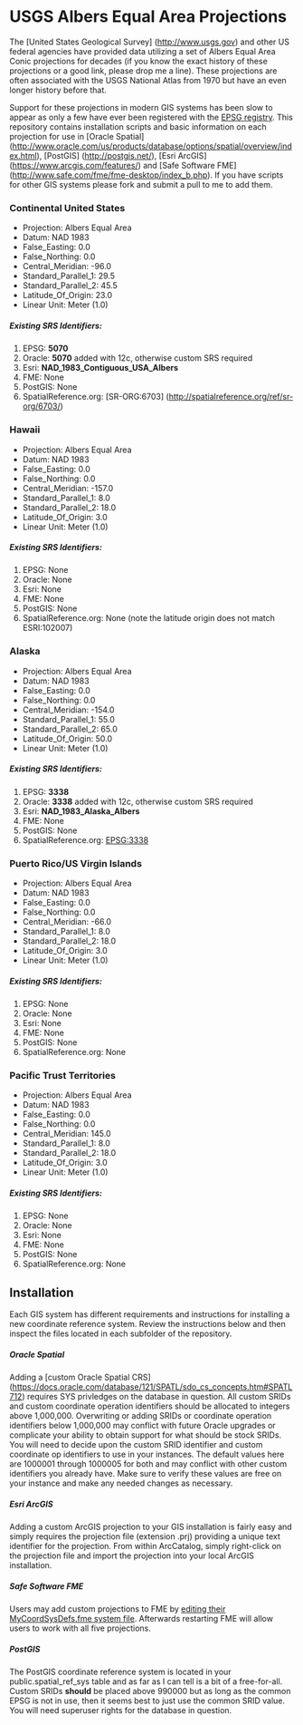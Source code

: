 # USGS Albers Equal Area Projections
The [United States Geological Survey] (http://www.usgs.gov) and other US federal agencies have provided data utilizing a set of Albers Equal Area Conic projections for decades (if you know the exact history of these projections or a good link, please drop me a line).  These projections are often associated with the USGS National Atlas from 1970 but have an even longer history before that.

Support for these projections in modern GIS systems has been slow to appear as only a few have ever been registered with the [EPSG registry](https://www.epsg-registry.org/).  This repository contains installation scripts and basic information on each projection for use in [Oracle Spatial] (http://www.oracle.com/us/products/database/options/spatial/overview/index.html), [PostGIS] (http://postgis.net/), [Esri ArcGIS] (https://www.arcgis.com/features/) and [Safe Software FME] (http://www.safe.com/fme/fme-desktop/index_b.php).  If you have scripts for other GIS systems please fork and submit a pull to me to add them.

### Continental United States
* Projection: Albers Equal Area
* Datum: NAD 1983
* False_Easting: 0.0
* False_Northing: 0.0
* Central_Meridian: -96.0
* Standard_Parallel_1: 29.5
* Standard_Parallel_2: 45.5
* Latitude_Of_Origin: 23.0
* Linear Unit: Meter (1.0)

##### Existing SRS Identifiers:
1. EPSG: **5070**
2. Oracle: **5070** added with 12c, otherwise custom SRS required
3. Esri: **NAD_1983_Contiguous_USA_Albers**
4. FME: None
5. PostGIS: None
6. SpatialReference.org: [SR-ORG:6703] (http://spatialreference.org/ref/sr-org/6703/)

### Hawaii
* Projection: Albers Equal Area
* Datum: NAD 1983
* False_Easting: 0.0
* False_Northing: 0.0
* Central_Meridian: -157.0
* Standard_Parallel_1: 8.0
* Standard_Parallel_2: 18.0
* Latitude_Of_Origin: 3.0
* Linear Unit: Meter (1.0)

##### Existing SRS Identifiers:
1. EPSG: None
2. Oracle: None
3. Esri: None
4. FME: None
5. PostGIS: None
6. SpatialReference.org: None (note the latitude origin does not match ESRI:102007)

### Alaska
* Projection: Albers Equal Area
* Datum: NAD 1983
* False_Easting: 0.0
* False_Northing: 0.0
* Central_Meridian: -154.0
* Standard_Parallel_1: 55.0
* Standard_Parallel_2: 65.0
* Latitude_Of_Origin: 50.0
* Linear Unit: Meter (1.0)

##### Existing SRS Identifiers:
1. EPSG: **3338**
2. Oracle: **3338**  added with 12c, otherwise custom SRS required
3. Esri: **NAD_1983_Alaska_Albers**
4. FME: None
5. PostGIS: None
6. SpatialReference.org: [EPSG:3338](http://spatialreference.org/ref/epsg/3338/)

### Puerto Rico/US Virgin Islands
* Projection: Albers Equal Area
* Datum: NAD 1983
* False_Easting: 0.0
* False_Northing: 0.0
* Central_Meridian: -66.0
* Standard_Parallel_1: 8.0
* Standard_Parallel_2: 18.0
* Latitude_Of_Origin: 3.0
* Linear Unit: Meter (1.0)

##### Existing SRS Identifiers:
1. EPSG: None
2. Oracle: None
3. Esri: None
4. FME: None
5. PostGIS: None
6. SpatialReference.org: None

### Pacific Trust Territories
* Projection: Albers Equal Area
* Datum: NAD 1983
* False_Easting: 0.0
* False_Northing: 0.0
* Central_Meridian: 145.0
* Standard_Parallel_1: 8.0
* Standard_Parallel_2: 18.0
* Latitude_Of_Origin: 3.0
* Linear Unit: Meter (1.0)

##### Existing SRS Identifiers:
1. EPSG: None
2. Oracle: None
3. Esri: None
4. FME: None
5. PostGIS: None
6. SpatialReference.org: None

## Installation
Each GIS system has different requirements and instructions for installing a new coordinate reference system. Review the instructions below and then inspect the files located in each subfolder of the repository. 

##### Oracle Spatial
Adding a [custom Oracle Spatial CRS] (https://docs.oracle.com/database/121/SPATL/sdo_cs_concepts.htm#SPATL712) requires SYS privledges on the database in question.  All custom SRIDs and custom coordinate operation identifiers should be allocated to integers above 1,000,000.  Overwriting or adding SRIDs or coordinate operation identifiers below 1,000,000 may conflict with future Oracle upgrades or complicate your ability to obtain support for what should be stock SRIDs.  You will need to decide upon the custom SRID identifier and  custom coordinate op identifiers to use in your instances.  The default values here are 1000001 through 1000005 for both and may conflict with other custom identifiers you already have.  Make sure to verify these values are free on your instance and make any needed changes as necessary.

##### Esri ArcGIS
Adding a custom ArcGIS projection to your GIS installation is fairly easy and simply requires the projection file (extension .prj) providing a unique text identifier for the projection.  From within ArcCatalog, simply right-click on the projection file and import the projection into your local ArcGIS installation.

##### Safe Software FME
Users may add custom projections to FME by [editing their MyCoordSysDefs.fme system file](http://docs.safe.com/fme/2013/html/FME_Workbench/Default.htm#About_Custom_Coordinate_Systems.htm). Afterwards restarting FME will allow users to work with all five projections.

##### PostGIS
The PostGIS coordinate reference system is located in your public.spatial_ref_sys table and as far as I can tell is a bit of a free-for-all.  Custom SRIDs **should** be placed above 990000 but as long as the common EPSG is not in use, then it seems best to just use the common SRID value.  You will need superuser rights for the database in question.
